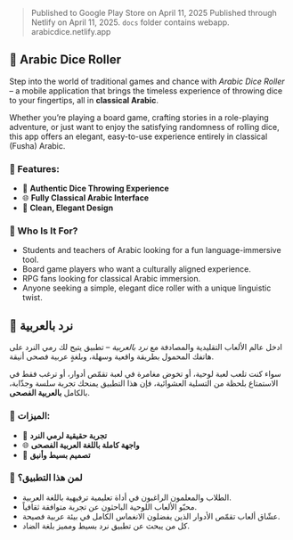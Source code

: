 > Published to Google Play Store on April 11, 2025
> Published through Netlify on April 11, 2025. `docs` folder contains webapp. arabicdice.netlify.app


## 🎲 Arabic Dice Roller

Step into the world of traditional games and chance with *Arabic Dice Roller* – 
a mobile application that brings the timeless experience of throwing dice to your fingertips, 
all in **classical Arabic**.

Whether you’re playing a board game, crafting stories in a role-playing adventure, or just want to 
enjoy the satisfying randomness of rolling dice, this app offers an elegant, easy-to-use experience 
entirely in classical (Fusha) Arabic.

### 🌟 Features:
- 🎲 **Authentic Dice Throwing Experience**  
- 🌐 **Fully Classical Arabic Interface**  
- 📱 **Clean, Elegant Design**  

### 👥 Who Is It For?
- Students and teachers of Arabic looking for a fun language-immersive tool.
- Board game players who want a culturally aligned experience.
- RPG fans looking for classical Arabic immersion.
- Anyone seeking a simple, elegant dice roller with a unique linguistic twist.


## 🎲 نرد بالعربية 

ادخل عالم الألعاب التقليدية والمصادفة مع *نرد بالعربية*
– تطبيق يتيح لك رمي النرد على هاتفك المحمول بطريقة واقعية وسهلة، وبلغةٍ عربية فصحى أنيقة.

سواء كنت تلعب لعبة لوحية، أو تخوض مغامرة في لعبة تقمّص أدوار، أو ترغب فقط في الاستمتاع
بلحظة من التسلية العشوائية، فإن هذا التطبيق يمنحك تجربة سلسة وجذّابة، بالكامل **بالعربية الفصحى**.


### 🌟 الميزات:
- 🎲 **تجربة حقيقية لرمي النرد**
- 🌐 **واجهة كاملة باللغة العربية الفصحى**
- 📱 **تصميم بسيط وأنيق**

### 👥 لمن هذا التطبيق؟

- الطلاب والمعلمون الراغبون في أداة تعليمية ترفيهية باللغة العربية.
- محبّو الألعاب اللوحية الباحثون عن تجربة متوافقة ثقافياً.
- عشّاق ألعاب تقمّص الأدوار الذين يفضلون الانغماس الكامل في بيئة عربية فصيحة.
- كل من يبحث عن تطبيق نرد بسيط ومميز بلغة الضاد.
